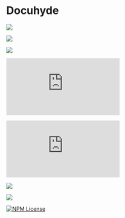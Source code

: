 # Docuhyde

[/Comment/]: # (Project Version)
[![](https://img.shields.io/github/package-json/v/YewTreeWeb/docuhyde?logoColor=%23eb8a5e&style=for-the-badge)](https://docuhyde.netlify.com)

[/Comment/]: # (Project Version)
[![](https://img.shields.io/npm/dm/@daveberning/griddle?style=for-the-badge)](https://www.npmjs.com/package/@daveberning/griddle)

[/Comment/]: # (Project Maintenance)
[![](https://img.shields.io/maintenance/yes/2020?style=for-the-badge)](https://github.com/daveberning)

[/Comment/]: # (Project Version)
[![](https://img.shields.io/github/size/daveberning/griddle/dist/main.css?label=Griddle&style=for-the-badge)](https://github.com/daveberning/griddle/blob/master/dist/main.css)

[/Comment/]: # (Project Version)
[![](https://img.shields.io/github/size/daveberning/griddle/dist/grid.css?label=Grid%20Only&style=for-the-badge)](https://github.com/daveberning/griddle/blob/master/dist/grid.css)

[/Comment/]: # (Project Version)
[![](https://img.shields.io/static/v1?label=PRs&message=Welcome&color=success&style=for-the-badge)](https://github.com/daveberning/griddle/blob/master/CONTRIBUTING.md)

[/Comment/]: # (Project Version)
[![](https://img.shields.io/twitter/follow/griddlecss?color=%23EB8A5E&style=for-the-badge)](https://twitter.com/griddlecss)

[/Comment/]: # (Project Version)
[![NPM License](https://img.shields.io/npm/l/all-contributors.svg?style=for-the-badge)](https://github.com/daveberning/griddle/blob/master/LICENSE)
